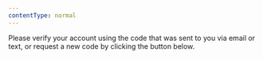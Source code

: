 ```yaml
---
contentType: normal
---
```


Please verify your account using the code that was sent to you via email or text, or request a new code by clicking the button below.
